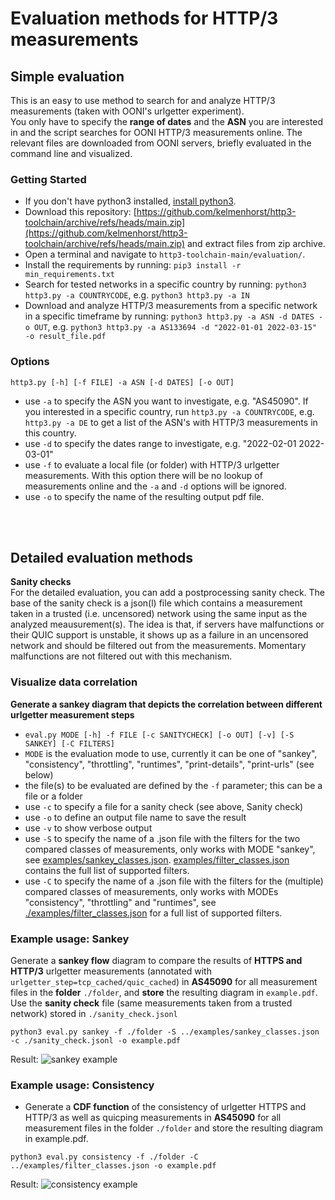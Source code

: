 # Evaluation methods for HTTP/3 measurements

## Simple evaluation
This is an easy to use method to search for and analyze HTTP/3 measurements (taken with OONI's urlgetter experiment). <br/>
You only have to specify the **range of dates** and the **ASN** you are interested in and the script searches for OONI HTTP/3 measurements online. The relevant files are downloaded from OONI servers, briefly evaluated in the command line and visualized.

### Getting Started
- If you don't have python3 installed, [install python3](https://www.python.org/downloads/).
- Download this repository: [https://github.com/kelmenhorst/http3-toolchain/archive/refs/heads/main.zip](https://github.com/kelmenhorst/http3-toolchain/archive/refs/heads/main.zip) and extract files from zip archive.
- Open a terminal and navigate to ```http3-toolchain-main/evaluation/```.
- Install the requirements by running: ```pip3 install -r min_requirements.txt```
- Search for tested networks in a specific country by running: ```python3 http3.py -a COUNTRYCODE```, e.g. ```python3 http3.py -a IN```
- Download and analyze HTTP/3 measurements from a specific network in a specific timeframe by running: ```python3 http3.py -a ASN -d DATES -o OUT```, e.g. ```python3 http3.py -a AS133694 -d "2022-01-01 2022-03-15" -o result_file.pdf```


### Options
```http3.py [-h] [-f FILE] -a ASN [-d DATES] [-o OUT]```
- use ```-a``` to specify the ASN you want to investigate, e.g. "AS45090". If you interested in a specific country, run ```http3.py -a COUNTRYCODE```, e.g. ```http3.py -a DE``` to get a list of the ASN's with HTTP/3 measurements in this country.
- use ```-d``` to specify the dates range to investigate, e.g. "2022-02-01 2022-03-01"
- use ```-f``` to evaluate a local file (or folder) with HTTP/3 urlgetter measurements. With this option there will be no lookup of measurements online and the ```-a``` and ```-d``` options will be ignored.
- use ```-o``` to specify the name of the resulting output pdf file.

<br/>
<br/>


## Detailed evaluation methods

**Sanity checks** <br/>
For the detailed evaluation, you can add a postprocessing sanity check. The base of the sanity check is a json(l) file which contains a measurement taken in a trusted (i.e. uncensored) network using the same input as the analyzed meausurement(s). The idea is that, if servers have malfunctions or their QUIC support is unstable, it shows up as a failure in an uncensored network and should be filtered out from the measurements. Momentary malfunctions are not filtered out with this mechanism.


### Visualize data correlation
**Generate a sankey diagram that depicts the correlation between different urlgetter measurement steps**
- ```eval.py MODE [-h] -f FILE [-c SANITYCHECK] [-o OUT] [-v] [-S SANKEY] [-C FILTERS]```
- ```MODE``` is the evaluation mode to use, currently it can be one of "sankey", "consistency", "throttling", "runtimes", "print-details", "print-urls" (see below)
- the file(s) to be evaluated are defined by the ```-f``` parameter; this can be a file or a folder
- use ```-c``` to specify a file for a sanity check (see above, Sanity check)
- use ```-o``` to define an output file name to save the result
- use ```-v``` to show verbose output
- use ```-S``` to specify the name of a .json file with the filters for the two compared classes of measurements, only works with MODE "sankey",  see [examples/sankey_classes.json](examples/sankey_classes.json). [examples/filter_classes.json](examples/filter_classes.json) contains the full list of supported filters.
- use ```-C``` to specify the name of a .json file with the filters for the (multiple) compared classes of measurements, only works with MODEs "consistency", "throttling" and "runtimes", see [./examples/filter_classes.json](examples/filter_classes.json) for a full list of supported filters.

### **Example usage: Sankey**
Generate a **sankey flow** diagram to compare the results of **HTTPS and HTTP/3** urlgetter measurements (annotated with ```urlgetter_step=tcp_cached/quic_cached```) in **AS45090** for all measurement files in the **folder** ```./folder```, and **store** the resulting diagram in ```example.pdf```. Use the **sanity check** file (same measurements taken from a trusted network) stored in ```./sanity_check.jsonl```
```
python3 eval.py sankey -f ./folder -S ../examples/sankey_classes.json -c ./sanity_check.jsonl -o example.pdf
```
Result: 
![sankey example](examples/sankey.png)


### **Example usage: Consistency**
- Generate a **CDF function** of the consistency of urlgetter HTTPS and HTTP/3 as well as quicping measurements in **AS45090** for all measurement files in the folder ```./folder``` and store the resulting diagram in example.pdf.
```
python3 eval.py consistency -f ./folder -C ../examples/filter_classes.json -o example.pdf
```
Result:
![consistency example](examples/consistency.png)